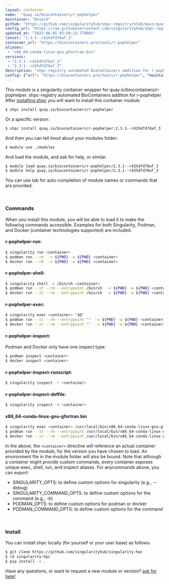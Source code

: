 ```yaml
---
layout: container
name:  "quay.io/biocontainers/r-pophelper"
maintainer: "@vsoch"
github: "https://github.com/singularityhub/shpc-registry/blob/main/quay.io/biocontainers/r-pophelper/container.yaml"
config_url: "https://raw.githubusercontent.com/singularityhub/shpc-registry/main/quay.io/biocontainers/r-pophelper/container.yaml"
updated_at: "2023-06-05 03:50:13.779081"
latest: "2.3.1--r42hdfd78af_3"
container_url: "https://biocontainers.pro/tools/r-pophelper"
aliases:
 - "x86_64-conda-linux-gnu-gfortran.bin"
versions:
 - "2.3.1--r41hdfd78af_2"
 - "2.3.1--r42hdfd78af_3"
description: "shpc-registry automated BioContainers addition for r-pophelper"
config: {"url": "https://biocontainers.pro/tools/r-pophelper", "maintainer": "@vsoch", "description": "shpc-registry automated BioContainers addition for r-pophelper", "latest": {"2.3.1--r42hdfd78af_3": "sha256:2c722df01484edd0090fe40888b91896e57388b8b8338aead08efcedd597813b"}, "tags": {"2.3.1--r41hdfd78af_2": "sha256:fc3cf60bce1f4ba6157df792b9dd59aa4dbbf5ac88ccdf73c5aeee4327667ab2", "2.3.1--r42hdfd78af_3": "sha256:2c722df01484edd0090fe40888b91896e57388b8b8338aead08efcedd597813b"}, "docker": "quay.io/biocontainers/r-pophelper", "aliases": {"x86_64-conda-linux-gnu-gfortran.bin": "/usr/local/bin/x86_64-conda-linux-gnu-gfortran.bin"}}
---
```


This module is a singularity container wrapper for quay.io/biocontainers/r-pophelper.
shpc-registry automated BioContainers addition for r-pophelper
After [installing shpc](#install) you will want to install this container module:


```bash
$ shpc install quay.io/biocontainers/r-pophelper
```

Or a specific version:

```bash
$ shpc install quay.io/biocontainers/r-pophelper:2.3.1--r42hdfd78af_3
```

And then you can tell lmod about your modules folder:

```bash
$ module use ./modules
```

And load the module, and ask for help, or similar.

```bash
$ module load quay.io/biocontainers/r-pophelper/2.3.1--r42hdfd78af_3
$ module help quay.io/biocontainers/r-pophelper/2.3.1--r42hdfd78af_3
```

You can use tab for auto-completion of module names or commands that are provided.

<br>

### Commands

When you install this module, you will be able to load it to make the following commands accessible.
Examples for both Singularity, Podman, and Docker (container technologies supported) are included.

#### r-pophelper-run:

```bash
$ singularity run <container>
$ podman run --rm  -v ${PWD} -w ${PWD} <container>
$ docker run --rm  -v ${PWD} -w ${PWD} <container>
```

#### r-pophelper-shell:

```bash
$ singularity shell -s /bin/sh <container>
$ podman run --it --rm --entrypoint /bin/sh  -v ${PWD} -w ${PWD} <container>
$ docker run --it --rm --entrypoint /bin/sh  -v ${PWD} -w ${PWD} <container>
```

#### r-pophelper-exec:

```bash
$ singularity exec <container> "$@"
$ podman run --it --rm --entrypoint ""  -v ${PWD} -w ${PWD} <container> "$@"
$ docker run --it --rm --entrypoint ""  -v ${PWD} -w ${PWD} <container> "$@"
```

#### r-pophelper-inspect:

Podman and Docker only have one inspect type.

```bash
$ podman inspect <container>
$ docker inspect <container>
```

#### r-pophelper-inspect-runscript:

```bash
$ singularity inspect -r <container>
```

#### r-pophelper-inspect-deffile:

```bash
$ singularity inspect -d <container>
```


#### x86_64-conda-linux-gnu-gfortran.bin

```bash
$ singularity exec <container> /usr/local/bin/x86_64-conda-linux-gnu-gfortran.bin
$ podman run --it --rm --entrypoint /usr/local/bin/x86_64-conda-linux-gnu-gfortran.bin   -v ${PWD} -w ${PWD} <container> -c " $@"
$ docker run --it --rm --entrypoint /usr/local/bin/x86_64-conda-linux-gnu-gfortran.bin   -v ${PWD} -w ${PWD} <container> -c " $@"
```



In the above, the `<container>` directive will reference an actual container provided
by the module, for the version you have chosen to load. An environment file in the
module folder will also be bound. Note that although a container
might provide custom commands, every container exposes unique exec, shell, run, and
inspect aliases. For anycommands above, you can export:

 - SINGULARITY_OPTS: to define custom options for singularity (e.g., --debug)
 - SINGULARITY_COMMAND_OPTS: to define custom options for the command (e.g., -b)
 - PODMAN_OPTS: to define custom options for podman or docker
 - PODMAN_COMMAND_OPTS: to define custom options for the command

<br>

### Install

You can install shpc locally (for yourself or your user base) as follows:

```bash
$ git clone https://github.com/singularityhub/singularity-hpc
$ cd singularity-hpc
$ pip install -e .
```

Have any questions, or want to request a new module or version? [ask for help!](https://github.com/singularityhub/singularity-hpc/issues)
